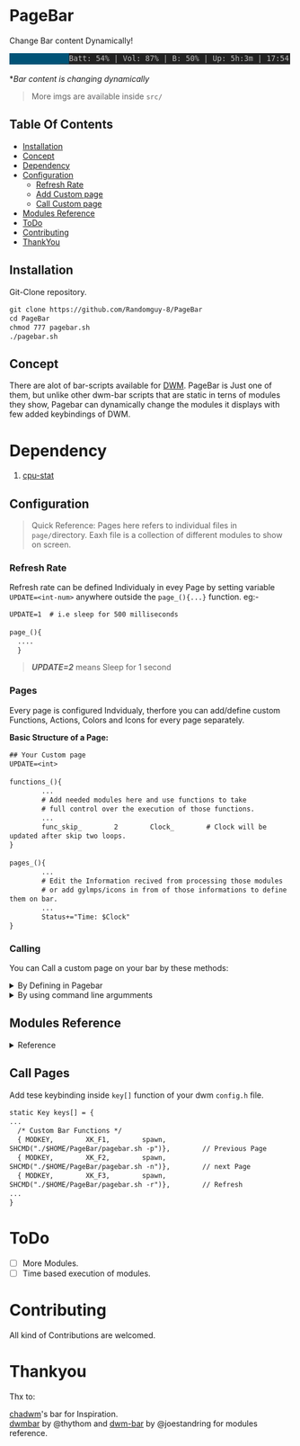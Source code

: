 # PageBar
Change Bar content Dynamically!

<img src="https://github.com/Randomguy-8/PageBar/blob/main/src/pagebar.gif">

**Bar content is changing dynamically*

>More imgs are available inside ```src/```

## Table Of Contents
- [Installation](#installation)
- [Concept](#concept)
- [Dependency](#dependency)
- [Configuration](#configuration)
  - [Refresh Rate](#refresh-rate)
  - [Add Custom page](#pages)
  - [Call Custom page](#calling)
- [Modules Reference](#modules-reference)
- [ToDo](#todo)
- [Contributing](#contributing)
- [ThankYou](#thankyou)


## Installation
Git-Clone repository.

```
git clone https://github.com/Randomguy-8/PageBar
cd PageBar
chmod 777 pagebar.sh
./pagebar.sh
```

## Concept
There are alot of bar-scripts available for [DWM](dwm.suckless.org/). PageBar is Just one of them, but unlike other dwm-bar scripts that are static in terns of modules they show, Pagebar can dynamically change the modules it displays with few added keybindings of DWM.

# Dependency
1) [cpu-stat](https://github.com/vivaladav/cpu-stat)  

## Configuration

> Quick Reference: Pages here refers to individual files in ```page/```directory. Eaxh file is a collection of different modules to show on screen.

### Refresh Rate
Refresh rate can be defined Individualy in evey Page by setting variable `UPDATE=<int-num>` anywhere outside the `page_(){...}` function.
eg:-
```
UPDATE=1  # i.e sleep for 500 milliseconds

page_(){
  ....
  }
```
> ***UPDATE=2***   means Sleep for 1 second

### Pages
Every page is configured Indvidualy, therfore you can add/define custom Functions, Actions, Colors and Icons for every page separately.<br>

**Basic Structure of a Page:**
```
## Your Custom page
UPDATE=<int>

functions_(){
        ...
        # Add needed modules here and use functions to take
        # full control over the execution of those functions.
        ...
        func_skip_        2        Clock_        # Clock will be updated after skip two loops.
}

pages_(){
        ...
        # Edit the Information recived from processing those modules
        # or add gylmps/icons in from of those informations to define them on bar.
        ...
        Status+="Time: $Clock"
}
````
### Calling

You can Call a custom page on your bar by these methods:
<details>
  <summary>By Defining in Pagebar</summary>

  <br>
Define the location of your Custom page inside Pagebar to make it easily accessible from anywhere.

eg:-
```
$ ls $HOME/PageBar/pages
page_main    page_clock    page_custom
```
pagebar.sh:-
```
...
Page_Name+=("$HOME/PageBar/pages/page_main")
Page_Name+=("$HOME/PageBar/pages/page_clock")
Page_Name+=("$HOME/PageBar/pages/page_custom")
...
now you can call your custom page from anywhere using ```pagebar.sh```.
```
</details>

<details>
<summary>By using command line argumments</summary>
<br>
  
```
$ ./pagebar.sh {location-of-custom-page}
```

</details>

## Modules Reference

<details>
  <summary>Reference</summary>
Todo...(Module are yet to be completed.)

</details>

## Call Pages
Add tese keybinding inside ```key[]``` function of your dwm `config.h` file.
```
static Key keys[] = {
...
  /* Custom Bar Functions */
  { MODKEY,        XK_F1,        spawn,        SHCMD("./$HOME/PageBar/pagebar.sh -p")},        // Previous Page
  { MODKEY,        XK_F2,        spawn,        SHCMD("./$HOME/PageBar/pagebar.sh -n")},        // next Page
  { MODKEY,        XK_F3,        spawn,        SHCMD("./$HOME/PageBar/pagebar.sh -r")},        // Refresh
...
}
```

# ToDo
- [ ] More Modules.
- [ ] Time based execution of modules.

# Contributing
All kind of Contributions are welcomed.

# Thankyou
Thx to:

[chadwm](https://github.com/siduck/chadwm)'s bar for Inspiration.<br>
[dwmbar](https://github.com/thytom/dwmbar) by @thythom and [dwm-bar](https://github.com/joestandring/dwm-bar) by @joestandring for modules reference.
